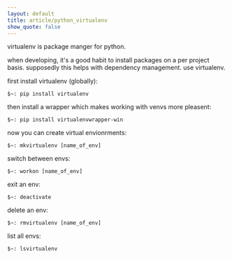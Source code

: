 ```yaml
---
layout: default
title: article/python_virtualenv
show_quote: false
---
```


virtualenv is package manger for python.

when developing, it's a good habit to install packages
on a per project basis. supposedly this helps with
dependency management. use virtualenv.

first install virtualenv (globally):

    $~: pip install virtualenv

then install a wrapper which makes working with venvs more pleasent:

    $~: pip install virtualenvwrapper-win

now you can create virtual envionrments:

    $~: mkvirtualenv [name_of_env]

switch between envs:

    $~: workon [name_of_env]

exit an env:

    $~: deactivate

delete an env:

    $~: rmvirtualenv [name_of_env]

list all envs:

    $~: lsvirtualenv
